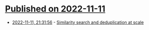 # [Published on 2022-11-11](index.md)

* [2022-11-11, 21:31:56](https://news.ycombinator.com/item?id=33567123) - [Similarity search and deduplication at scale](https://dsalaj.com/2022/10/25/similarity-search-and-deduplication.html)
